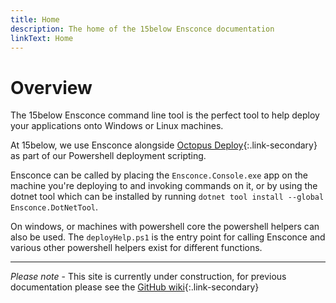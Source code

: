 ```yaml
---
title: Home
description: The home of the 15below Ensconce documentation
linkText: Home
---
```


# Overview

The 15below Ensconce command line tool is the perfect tool to help deploy your applications onto Windows or Linux machines.

At 15below, we use Ensconce alongside [Octopus Deploy](https://octopus.com){:.link-secondary} as part of our Powershell deployment scripting.

Ensconce can be called by placing the `Ensconce.Console.exe` app on the machine you're deploying to and invoking commands on it, or by using the dotnet tool which can be installed by running `dotnet tool install --global Ensconce.DotNetTool`.

On windows, or machines with powershell core the powershell helpers can also be used.  The `deployHelp.ps1` is the entry point for calling Ensconce and various other powershell helpers exist for different functions.

---
*Please note* - This site is currently under construction, for previous documentation please see the [GitHub wiki](https://github.com/15below/Ensconce/wiki){:.link-secondary}
